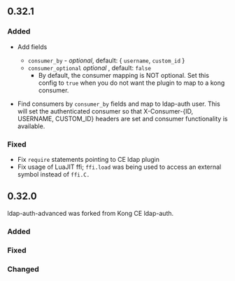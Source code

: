 ## 0.32.1

### Added

- Add fields
   * `consumer_by` - *optional*, default: { `username`, `custom_id` }
   * `consumer_optional` *optional* , default: `false`
     - By default, the consumer mapping is NOT optional. Set this config to
     `true` when you do not want the plugin to map to a kong consumer.

- Find consumers by `consumer_by` fields and map to ldap-auth user. This will
  set the authenticated consumer so that X-Consumer-{ID, USERNAME, CUSTOM_ID}
  headers are set and consumer functionality is available.

### Fixed

- Fix `require` statements pointing to CE ldap plugin
- Fix usage of LuaJIT ffi; `ffi.load` was being used to access an external
  symbol instead of `ffi.C.`

## 0.32.0

ldap-auth-advanced was forked from Kong CE ldap-auth.

### Added

### Fixed

### Changed

